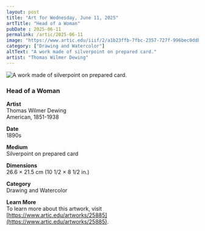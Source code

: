 ```yaml
---
layout: post
title: "Art for Wednesday, June 11, 2025"
artTitle: "Head of a Woman"
pubDate : 2025-06-11
permalink: /artic/2025-06-11
image: "https://www.artic.edu/iiif/2/a1b23ffb-7fbc-2357-727f-996bec0ddb68/full/1686,/0/default.jpg"
category: ["Drawing and Watercolor"]
altText: "A work made of silverpoint on prepared card."
artist: "Thomas Wilmer Dewing"
---
```

 
<img src='https://www.artic.edu/iiif/2/a1b23ffb-7fbc-2357-727f-996bec0ddb68/full/1686,/0/default.jpg' alt='A work made of silverpoint on prepared card.' style='border-radius=5px'> 
 
### Head of a Woman
 
**Artist**<br>
Thomas Wilmer Dewing<br>
American, 1851-1938
 
**Date**<br>
1890s
 
**Medium**<br>
Silverpoint on prepared card
 
**Dimensions**<br>
26.6 × 21.5 cm (10 1/2 × 8 1/2 in.)
 
**Category**<br>
Drawing and Watercolor
 
**Learn More**<br>
To learn more about this artwork, visit [https://www.artic.edu/artworks/25885](https://www.artic.edu/artworks/25885).